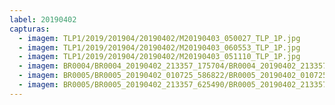 ```yaml
---
label: 20190402
capturas:
  - imagem: TLP1/2019/201904/20190402/M20190403_050027_TLP_1P.jpg
  - imagem: TLP1/2019/201904/20190402/M20190403_060553_TLP_1P.jpg
  - imagem: TLP1/2019/201904/20190402/M20190403_051110_TLP_1P.jpg
  - imagem: BR0004/BR0004_20190402_213357_175704/BR0004_20190402_213357_175704_stack_21_meteors.jpg
  - imagem: BR0005/BR0005_20190402_010725_586822/BR0005_20190402_010725_586822_stack_25_meteors.jpg
  - imagem: BR0005/BR0005_20190402_213357_625490/BR0005_20190402_213357_625490_stack_7_meteors.jpg
---
```

